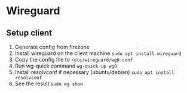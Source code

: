 # Wireguard
## Setup client
1. Generate config from firezone
2. Install wireguard on the client machine `sudo apt install wireguard`
3. Copy the config file to `/etc/wireguard/wg0.conf`
4. Run wg-quick command `wg-quick up wg0`
5. Install resolvconf if necessary (ubuntu/debian) `sudo apt install resolvconf`
6. See the result `sudo wg show`
